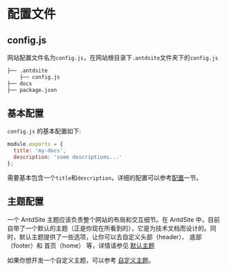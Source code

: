# 配置文件

## config.js

网站配置文件名为`config.js`，在网站根目录下`.antdsite`文件夹下的`config.js`

```bash
├── .antdsite
    ├── config.js
├── docs
├── package.json
```

## 基本配置

`config.js` 的基本配置如下:

```js
module.exports = {
  title: 'my-docs',
  description: 'some descriptions...'
};
```

需要基本包含一个`title`和`description`，详细的配置可以参考[配置](/zh/config/)一节。

## 主题配置

一个 AntdSite 主题应该负责整个网站的布局和交互细节。在 AntdSite 中，目前自带了一个默认的主题（正是你现在所看到的），它是为技术文档而设计的。同时，默认主题提供了一些选项，让你可以去自定义头部（header）、 底部（footer）和 首页（home） 等，详情请参见 [默认主题](/zh/default-theme-config/)

如果你想开发一个自定义主题，可以参考 [自定义主题](/zh/guide/theme)。
